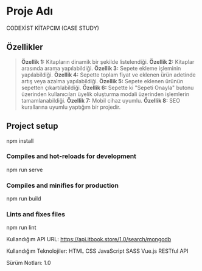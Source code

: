 # Proje Adı

CODEXİST KİTAPCIM (CASE STUDY)

## Özellikler

> **Özellik 1:** Kitapların dinamik bir şekilde listelendiği.
> **Özellik 2:** Kitaplar arasında arama yapılabildiği.
> **Özellik 3:** Sepete ekleme işleminin yapılabildiği.
> **Özellik 4:** Sepette toplam fiyat ve eklenen ürün adetinde artış veya azalma yapılabildiği.
> **Özellik 5:** Sepete eklenen ürünün sepetten çıkartılabildiği.
> **Özellik 6:** Sepette ki "Sepeti Onayla" butonu üzerinden kullanıcıları üyelik oluşturma modali üzerinden işlemlerin tamamlanabildiği.
> **Özellik 7:** Mobil cihaz uyumlu.
> **Özellik 8:** SEO kurallarına uyumlu yaptığım bir projedir.

## Project setup
npm install

### Compiles and hot-reloads for development
npm run serve

### Compiles and minifies for production
npm run build

### Lints and fixes files
npm run lint

Kullandığım API URL:
https://api.itbook.store/1.0/search/mongodb

Kullandığım Teknolojiler:
HTML 
CSS
JavaScript
SASS
Vue.js
RESTful API

Sürüm Notları:
1.0
